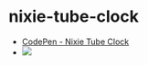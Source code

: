 # nixie-tube-clock
* [CodePen - Nixie Tube Clock](https://nixie-tube-clock.deno.dev/)
* ![](./pic.png)

